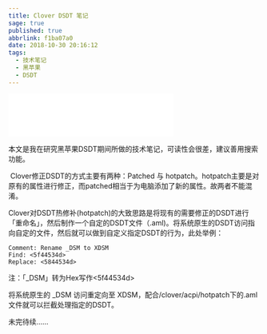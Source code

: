 ```yaml
---
title: Clover DSDT 笔记
sage: true
published: true
abbrlink: f1ba07a0
date: 2018-10-30 20:16:12
tags:
  - 技术笔记
  - 黑苹果
  - DSDT
---
```


<iframe frameborder="no" border="0" marginwidth="0" marginheight="0" width=330 height=86 src="//music.163.com/outchain/player?type=2&id=30148963&auto=1&height=66"></iframe>

​	本文是我在研究黑苹果DSDT期间所做的技术笔记，可读性会很差，建议善用搜索功能。

​	Clover修正DSDT的方式主要有两种：Patched 与 hotpatch。hotpatch主要是对原有的属性进行修正，而patched相当于为电脑添加了新的属性。故两者不能混淆。

​	Clover对DSDT热修补(hotpatch)的大致思路是将现有的需要修正的DSDT进行「重命名」，然后制作一个自定的DSDT文件（.aml)。将系统原生的DSDT访问指向自定的文件，然后就可以做到自定义指定DSDT的行为，此处举例：

```
Comment: Rename _DSM to XDSM
Find: <5f44534d>
Replace: <5844534d>
```

注：「_DSM」转为Hex写作<5f44534d>

将系统原生的 _DSM 访问重定向至 XDSM，配合/clover/acpi/hotpatch下的.aml文件就可以拦截处理指定的DSDT。

未完待续……
